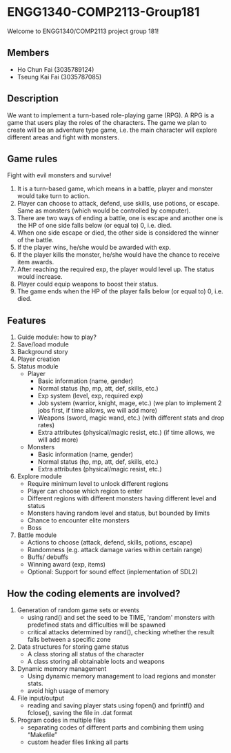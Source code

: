 # ENGG1340-COMP2113-Group181
  Welcome to ENGG1340/COMP2113 project group 181!

## Members
- Ho Chun Fai (3035789124)
- Tseung Kai Fai (3035787085)

## Description
We want to implement a turn-based role-playing game (RPG). A RPG is a game that users play the roles of the characters. The game we plan to create will be an adventure type game, i.e. the main character will explore different areas and fight with monsters.

## Game rules
Fight with evil monsters and survive!

1. It is a turn-based game, which means in a battle, player and monster would take turn to action.
2. Player can choose to attack, defend, use skills, use potions, or escape. Same as monsters (which would be controlled by computer).
3. There are two ways of ending a battle, one is escape and another one is the HP of one side falls below (or equal to) 0, i.e. died.
4. When one side escape or died, the other side is considered the winner of the battle.
5. If the player wins, he/she would be awarded with exp.
6. If the player kills the monster, he/she would have the chance to receive item awards.
7. After reaching the required exp, the player would level up. The status would increase.
8. Player could equip weapons to boost their status.
9. The game ends when the HP of the player falls below (or equal to) 0, i.e. died.


## Features
1. Guide module: how to play?
2. Save/load module
3. Background story
4. Player creation
5. Status module
   - Player
     -	Basic information (name, gender)
     -	Normal status (hp, mp, att, def, skills, etc.)
     -	Exp system (level, exp, required exp)     
     -	Job system (warrior, knight, mage, etc.) (we plan to implement 2 jobs first, if time allows, we will add more)
     -	Weapons (sword, magic wand, etc.) (with different stats and drop rates)
     -	Extra attributes (physical/magic resist, etc.) (if time allows, we will add more)
   - Monsters
     -	Basic information (name, gender)
     -	Normal status (hp, mp, att, def, skills, etc.)
     -	Extra attributes (physical/magic resist, etc.)
6. Explore module
   -	Require minimum level to unlock different regions
   -	Player can choose which region to enter
   -	Different regions with different monsters having different level and status
   -	Monsters having random level and status, but bounded by limits
   -	Chance to encounter elite monsters
   -	Boss
7. Battle module
   -	Actions to choose (attack, defend, skills, potions, escape)
   -	Randomness (e.g. attack damage varies within certain range)
   -	Buffs/ debuffs
   -	Winning award (exp, items)
   -	Optional: Support for sound effect (inplementation of SDL2)

## How the coding elements are involved?

1. Generation of random game sets or events
   - using rand() and set the seed to be TIME, 'random' monsters with predefined stats and difficulties will be spawned
   - critical attacks determined by rand(), checking whether the result falls between a specific zone
2. Data structures for storing game status
   - A class storing all status of the character
   - A class storing all obtainable loots and weapons
3. Dynamic memory management
   - Using dynamic memory management to load regions and monster stats.
   - avoid high usage of memory
4. File input/output
   - reading and saving player stats using fopen() and fprintf() and fclose(), saving the file in .dat format
5. Program codes in multiple files
   - separating codes of different parts and combining them using “Makefile”
   - custom header files linking all parts

